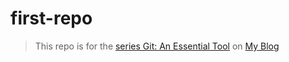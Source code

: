 # first-repo

> This repo is for the [series Git: An Essential Tool](https://webdevjeet.me/tag/git-an-essential-tool-for-devs/)  on [My Blog](https://webdevjeet.me)
